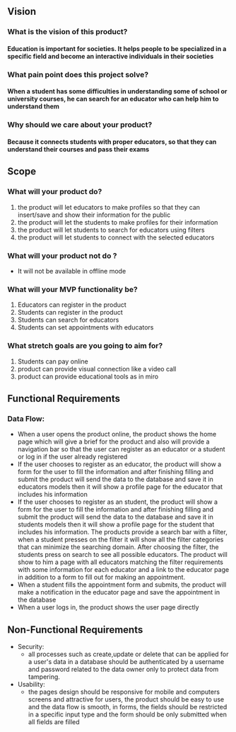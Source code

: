 ## Vision
### What is the vision of this product?
#### Education is important for societies. It helps people to be specialized in a specific field and become an interactive individuals in their societies
### What pain point does this project solve?
#### When a student has some difficulties in understanding some of school or university courses, he can search for an educator who can help him to understand them
### Why should we care about your product?
#### Because it connects students with proper educators, so that they can understand their courses and pass their exams
## Scope
### What will your product do?
1. the product will let educators to make profiles so that they can insert/save and show their information for the public
2. the product will let the students to make profiles for their information
3. the product will let students to search for educators using filters
4. the product will let students to connect with the selected educators  
### What will your product not do ?
- It will not be available in offline mode
### What will your MVP functionality be?
1. Educators can register in the product
2. Students can register in the product
3. Students can search for educators
4. Students can set appointments with educators
### What stretch goals are you going to aim for?
1. Students can pay online
2. product can provide visual connection like a video call
3. product can provide educational tools as in miro 
## Functional Requirements
### Data Flow:
- When a user opens the product online, the product shows the home page which will give a brief for the product and also will provide a navigation bar so that the user can register as an educator or a student or log in if the user already registered 
- If the user chooses to register as an educator, the product will show a form for the user to fill the information and after finishing filling and submit the product will send the data to the database and save it in educators models then it will show a profile page for the educator that includes his information 
- If the user chooses to register as an student, the product will show a form for the user to fill the information and after finishing filling and submit the product will send the data to the database and save it in students models then it will show a profile page for the student that includes his information. The products provide a search bar with a filter, when a student presses on the filter it will show all the filter categories that can minimize the searching domain. After choosing the filter, the students press on search to see all possible educators. The product will show to him a page with all educators matching the filter requirements with some information for each educator and a link to the educator page in addition to a form to fill out for making an appointment.  
- When a student fills the appointment form and submits, the product will make a notification in the educator page and save the appointment in the database
- When a user logs in, the product shows the user page directly
## Non-Functional Requirements
- Security: 
  - all processes such as create,update or delete that can be applied for a user's data  in a database should be authenticated by a username and password related to the data owner only to protect data from tampering.  
- Usability: 
  - the pages design should be responsive for mobile and computers screens and attractive for users, the product should be easy to use and the data flow is smooth, in forms, the fields should be restricted in a specific input type and the form should be only submitted when all fields are filled  
